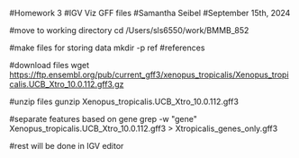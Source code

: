 #Homework 3
#IGV Viz GFF files
#Samantha Seibel
#September 15th, 2024

#move to working directory
cd /Users/sls6550/work/BMMB_852

#make files for storing data
mkdir -p ref #references

#download files
wget https://ftp.ensembl.org/pub/current_gff3/xenopus_tropicalis/Xenopus_tropicalis.UCB_Xtro_10.0.112.gff3.gz

#unzip files
gunzip Xenopus_tropicalis.UCB_Xtro_10.0.112.gff3

#separate features based on gene
grep -w "gene" Xenopus_tropicalis.UCB_Xtro_10.0.112.gff3 > Xtropicalis_genes_only.gff3

#rest will be done in IGV editor


